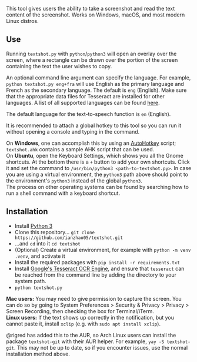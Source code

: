 This tool gives users the ability to take a screenshot and read the text content of the screenshot. Works on Windows, macOS, and most modern Linux distros.

## Use

Running `textshot.py` with `python`/`python3` will open an overlay over the screen, where a rectangle can be drawn over the portion of the screen containing the text the user wishes to copy.

An optional command line argument can specify the language. For example, `python textshot.py eng+fra` will use English as the primary language and French as the secondary language. The default is `eng` (English). Make sure that the appropriate data files for Tesseract are installed for other languages. A list of all supported languages can be found [here](https://github.com/tesseract-ocr/tesseract/blob/master/doc/tesseract.1.asc#languages-and-scripts).

The default language for the text-to-speech function is `en` (English). 

It is recommended to attach a global hotkey to this tool so you can run it without opening a console and typing in the command.

On **Windows**, one can accomplish this by using an [AutoHotkey](https://www.autohotkey.com/) script; `textshot.ahk` contains a sample AHK script that can be used.  
On **Ubuntu**, open the Keyboard Settings, which shows you all the Gnome shortcuts. At the bottom there is a `+` button to add your own shortcuts. Click it and set the command to `/usr/bin/python3 <path-to-textshot.py>`. In case you are using a virtual environment, the `python3` path above should point to the environment's `python3` instead of the global `python3`.  
The process on other operating systems can be found by searching how to run a shell command with a keyboard shortcut.

## Installation

- Install [Python 3](https://www.python.org/downloads/)
- Clone this repository... `git clone https://github.com/ianzhao05/textshot.git`
- ...and `cd` into it `cd textshot`
- (Optional) Create a virtual environment, for example with `python -m venv .venv`, and activate it
- Install the required packages with `pip install -r requirements.txt`
- Install [Google's Tesseract OCR Engine](https://github.com/tesseract-ocr/tesseract), and ensure that `tesseract` can be reached from the command line by adding the directory to your system path.
- `python textshot.py`

**Mac users:** You may need to give permission to capture the screen. You can do so by going to System Preferences > Security & Privacy > Privacy > Screen Recording, then checking the box for Terminal/iTerm.  
**Linux users:** If the text shows up correctly in the notification, but you cannot paste it, install `xclip` (e.g. with `sudo apt install xclip`).

@rigred has added this to the AUR, so Arch Linux users can install the package `textshot-git` with their AUR helper. For example, `yay -S textshot-git`. This may not be up to date, so if you encounter issues, use the normal installation method above.

